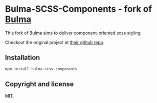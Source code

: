 # Bulma-SCSS-Components - fork of [Bulma](http://bulma.io)

This fork of Bulma aims to deliver component-oriented scss styling.

Checkout the original project at [their github repo](https://github.com/jgthms/bulma).

## Installation

```sh
npm install bulma-scss-components
```

## Copyright and license

[MIT](https://github.com/jgthms/bulma/blob/master/LICENSE).
